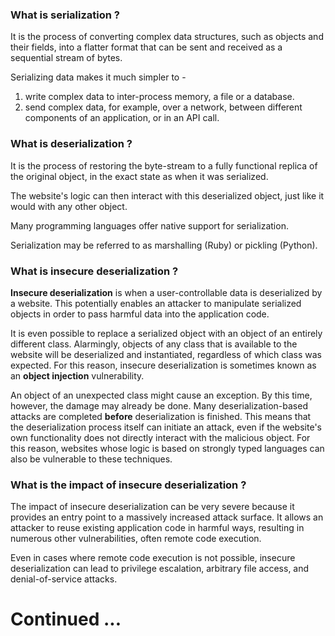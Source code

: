 ### What is serialization ?

It is the process of converting complex data structures, such as objects and their fields, into a flatter format that can be sent and received as a sequential stream of bytes. 

Serializing data makes it much simpler to - 

1. write complex data to inter-process memory, a file or a database.
2. send complex data, for example, over a network, between different components of an application, or in an API call.

### What is deserialization ?

It is the process of restoring the byte-stream to a fully functional replica of the original object, in the exact state as when it was serialized. 

The website's logic can then interact with this deserialized object, just like it would with any other object.

Many programming languages offer native support for serialization.

Serialization may be referred to as marshalling (Ruby) or pickling (Python).

### What is insecure deserialization ?

**Insecure deserialization** is when a user-controllable data is deserialized by a website. This potentially enables an attacker to manipulate serialized objects in order to pass harmful data into the application code.

It is even possible to replace a serialized object with an object of an entirely different class. Alarmingly, objects of any class that is available to the website will be deserialized and instantiated, regardless of which class was expected. For this reason, insecure deserialization is sometimes known as an **object injection** vulnerability.

An object of an unexpected class might cause an exception. By this time, however, the damage may already be done. Many deserialization-based attacks are completed **before** deserialization is finished. This means that the deserialization process itself can initiate an attack, even if the website's own functionality does not directly interact with the malicious object. For this reason, websites whose logic is based on strongly typed languages can also be vulnerable to these techniques.

### What is the impact of insecure deserialization ?

The impact of insecure deserialization can be very severe because it provides an entry point to a massively increased attack surface. It allows an attacker to reuse existing application code in harmful ways, resulting in numerous other vulnerabilities, often remote code execution.

Even in cases where remote code execution is not possible, insecure deserialization can lead to privilege escalation, arbitrary file access, and denial-of-service attacks.

# Continued ...
